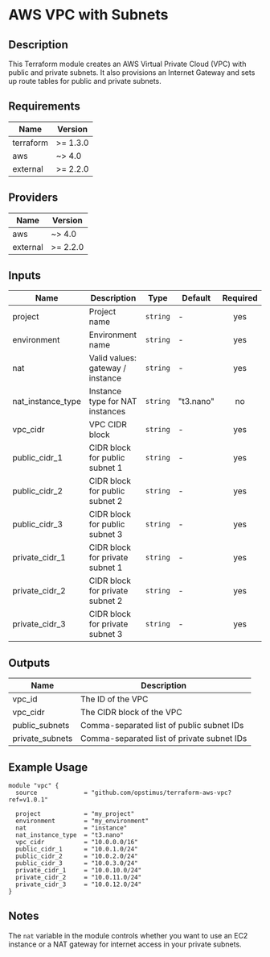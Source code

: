 # AWS VPC with Subnets

## Description

This Terraform module creates an AWS Virtual Private Cloud (VPC) with public and private subnets. It also provisions an Internet Gateway and sets up route tables for public and private subnets.

## Requirements

| Name | Version |
|------|---------|
| terraform | >= 1.3.0 |
| aws | ~> 4.0 |
| external | >= 2.2.0 |

## Providers

| Name | Version |
|------|---------|
| aws | ~> 4.0 |
| external | >= 2.2.0 |

## Inputs

| Name | Description | Type | Default | Required |
|------|-------------|------|---------|:--------:|
| project | Project name | `string` | - | yes |
| environment | Environment name | `string` | - | yes |
| nat | Valid values: gateway / instance | `string` | - | yes |
| nat_instance_type | Instance type for NAT instances | `string` | "t3.nano" | no |
| vpc_cidr | VPC CIDR block | `string` | - | yes |
| public_cidr_1 | CIDR block for public subnet 1 | `string` | - | yes |
| public_cidr_2 | CIDR block for public subnet 2 | `string` | - | yes |
| public_cidr_3 | CIDR block for public subnet 3 | `string` | - | yes |
| private_cidr_1 | CIDR block for private subnet 1 | `string` | - | yes |
| private_cidr_2 | CIDR block for private subnet 2 | `string` | - | yes |
| private_cidr_3 | CIDR block for private subnet 3 | `string` | - | yes |

## Outputs

| Name | Description |
|------|-------------|
| vpc_id | The ID of the VPC |
| vpc_cidr | The CIDR block of the VPC |
| public_subnets | Comma-separated list of public subnet IDs |
| private_subnets | Comma-separated list of private subnet IDs |

## Example Usage

```hcl
module "vpc" {
  source             = "github.com/opstimus/terraform-aws-vpc?ref=v1.0.1"

  project            = "my_project"
  environment        = "my_environment"
  nat                = "instance"
  nat_instance_type  = "t3.nano"
  vpc_cidr           = "10.0.0.0/16"
  public_cidr_1      = "10.0.1.0/24"
  public_cidr_2      = "10.0.2.0/24"
  public_cidr_3      = "10.0.3.0/24"
  private_cidr_1     = "10.0.10.0/24"
  private_cidr_2     = "10.0.11.0/24"
  private_cidr_3     = "10.0.12.0/24"
}
```

## Notes

The `nat` variable in the module controls whether you want to use an EC2 instance or a NAT gateway for internet access in your private subnets.
